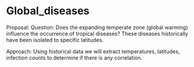 # Global_diseases
Proposal:
Question:
Does the expanding temperate zone (global warming) influence the occurrence of tropical diseases? These diseases historically have been isolated to specific latitudes. 

Approach:
Using historical data we will extract temperatures, latitudes, infection counts to determine if there is any correlation.
